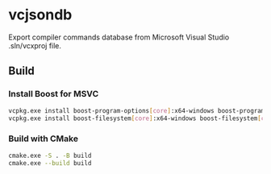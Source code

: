 ﻿# vcjsondb

Export compiler commands database from Microsoft Visual Studio .sln/vcxproj file.

## Build

### Install Boost for MSVC

```bash
vcpkg.exe install boost-program-options[core]:x64-windows boost-program-options[core]:x86-windows
vcpkg.exe install boost-filesystem[core]:x64-windows boost-filesystem[core]:x86-windows
```

### Build with CMake

```bash
cmake.exe -S . -B build
cmake.exe --build build
```
